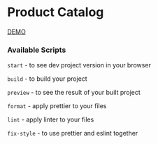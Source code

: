# Product Catalog

[DEMO](https://fe-oct22-movva.github.io/product_catalog_client/)

### Available Scripts

`start` - to see dev project version in your browser

`build` - to build your project

`preview` - to see the result of your built project

`format` - apply prettier to your files

`lint` - apply linter to your files

`fix-style` - to use prettier and eslint together
